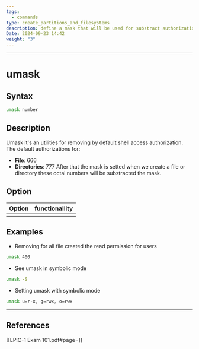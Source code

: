 ```yaml
---
tags:
  - commands
type: create_partitions_and_filesystems
description: define a mask that will be used for substract authorizations at creation of files and directories
Date: 2024-09-23 14:42
weight: "3"
---
```


___
# umask

## Syntax
```bash
umask number
```

## Description
Umask it's an utilities for removing by default shell access authorization.
The default authorizations for:
- **File**: 666
- **Directories**: 777
After that the mask is setted when we create a file or directory these octal numbers will be substracted the mask.

## Option

| Option | functionallity |
| ------ | -------------- |
|        |                |


## Examples
- Removing for all file created the read permission for users
```bash
umask 400
```
- See umask in symbolic mode
```bash
umask -S
```

- Setting umask with symbolic mode
```bash
umask u=r-x, g=rwx, o=rwx
```
___
## References
[[LPIC-1 Exam 101.pdf#page=]]